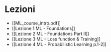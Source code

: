 # Lezioni

- [[ML_course_intro.pdf]]
- [[Lezione 1 ML - Foundations]]
- [[Lezione 2 ML - Foundations Part II]]
- [[Lezione 3 ML - Loss function & Training]]
- [[Lezione 4 ML - Probabilistic Learning p.1-2]]

